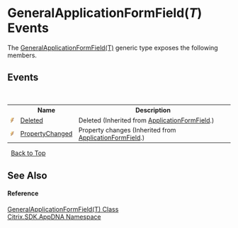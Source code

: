 # GeneralApplicationFormField(*T*) Events
 

The <a href="T_Citrix_SDK_AppDNA_GeneralApplicationFormField_1">GeneralApplicationFormField(T)</a> generic type exposes the following members.


## Events
&nbsp;<table><tr><th></th><th>Name</th><th>Description</th></tr><tr><td>![Public event](media/pubevent.gif "Public event")</td><td><a href="E_Citrix_SDK_AppDNA_ApplicationFormField_Deleted">Deleted</a></td><td>
Deleted
 (Inherited from <a href="T_Citrix_SDK_AppDNA_ApplicationFormField">ApplicationFormField</a>.)</td></tr><tr><td>![Public event](media/pubevent.gif "Public event")</td><td><a href="E_Citrix_SDK_AppDNA_ApplicationFormField_PropertyChanged">PropertyChanged</a></td><td>
Property changes
 (Inherited from <a href="T_Citrix_SDK_AppDNA_ApplicationFormField">ApplicationFormField</a>.)</td></tr></table>&nbsp;
<a href="#generalapplicationformfield(*t*)-events">Back to Top</a>

## See Also


#### Reference
<a href="T_Citrix_SDK_AppDNA_GeneralApplicationFormField_1">GeneralApplicationFormField(T) Class</a><br /><a href="N_Citrix_SDK_AppDNA">Citrix.SDK.AppDNA Namespace</a><br />